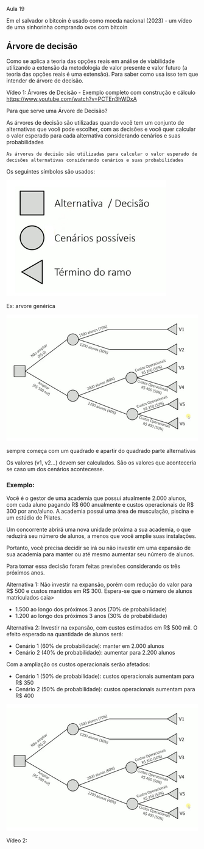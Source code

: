 Aula 19

Em el salvador o bitcoin é usado como moeda nacional (2023) - um vídeo de uma sinhorinha comprando ovos com bitcoin

## Árvore de decisão 

Como se aplica a teoria das opções reais em análise de viabilidade utilizando a extensão da metodologia de valor presente e valor futuro (a teoria das opções reais é uma extensão). Para saber como usa isso tem que intender de árvore de decisão.

Vídeo 1: Árvores de Decisão - Exemplo completo com construção e cálculo https://www.youtube.com/watch?v=PCTEn3hWDxA

Para que serve uma Árvore de Decisão?

As árvores de decisão são utilizadas quando você tem um conjunto de alternativas que você pode escolher, com as decisões e você quer calcular o valor esperado para cada alternativa considerando cenários e suas probabilidades

```
As árvores de decisão são utilizadas para calcular o valor esperado de decisões alternativas considerando cenários e suas probabilidades
```

Os seguintes símbolos são usados:

<img src=".assets/simbologia.jpg">

Ex: arvore genérica

<img src=".assets/arv_gen.jpg">


sempre começa com um quadrado e apartir do quadrado parte alternativas

Os valores (v1, v2...) devem ser calculados. São os valores que aconteceria se caso um dos cenários acontecesse.

### Exemplo:

Você é o gestor de uma academia que possui atualmente 2.000 alunos, com cada aluno pagando R$ 600 anualmente e custos operacionais de R$ 300 por ano/aluno. A academia possui uma área de musculação, piscina e um estúdio de Pilates.

Um concorrente abrirá uma nova unidade próxima a sua academia, o que reduzirá seu número de alunos, a menos que você amplie suas instalações.

Portanto, você precisa decidir se irá ou não investir em uma expansão de sua academia para manter ou até mesmo aumentar seu número de alunos.

Para tomar essa decisão foram feitas previsões considerando os três próximos anos.


Alternativa 1: Não investir na expansão, porém com redução do valor para R$ 500 e custos mantidos em R$ 300. Espera-se que o número de alunos matriculados caia>

- 1.500 ao longo dos próximos 3 anos (70% de probabilidade)
- 1.200 ao longo dos próximos 3 anos (30% de probabilidade)

Alternativa 2: Investir na expansão, com custos estimados em R$ 500 mil. O efeito esperado na quantidade de alunos será:

- Cenário 1 (60% de probabilidade): manter em 2.000 alunos
- Cenário 2 (40% de probabilidade): aumentar para 2.200 alunos

Com a ampliação os custos operacionais serão afetados:

- Cenário 1 (50% de probabilidade): custos operacionais aumentam para R$ 350
- Cenário 2 (50% de probabilidade): custos operacionais aumentam para R$ 400

<img src=".assets/ex1_arv.jpg">


Vídeo 2:
